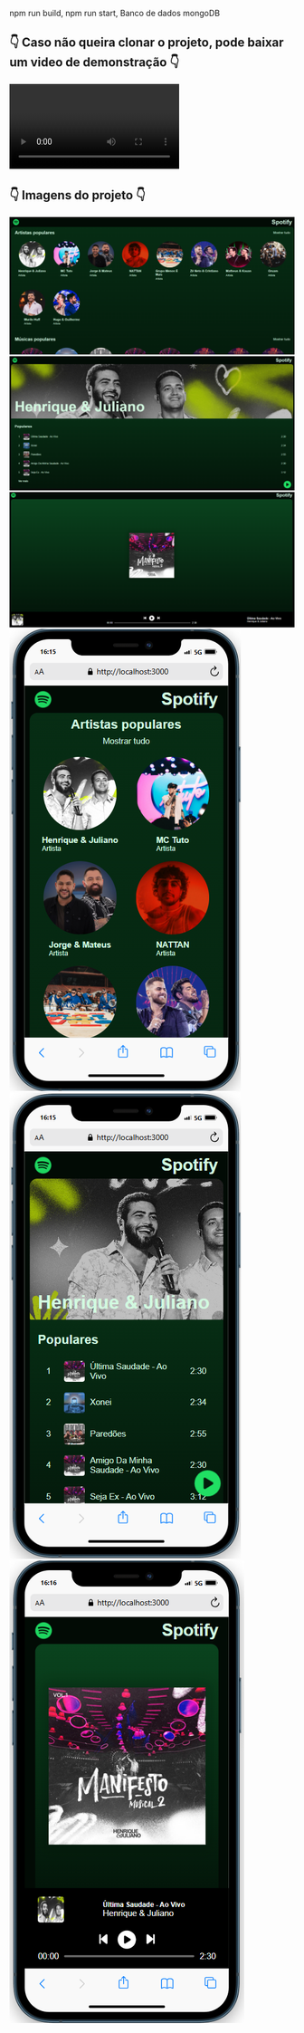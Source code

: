 npm run build, 
npm run start,
Banco de dados mongoDB

👇 Caso não queira clonar o projeto, pode baixar um video de demonstração 👇
----------------------------------------------------------------------------
![Video do projeto](./img/Projeto%20Spotify%20-%20Google%20Chrome%202025-02-17%2016-26-58.mp4)

👇 Imagens do projeto 👇
---------------------------
![Imagem](./img/image.png)
![Imagem](./img/image-1.png)
![Imagem](./img/image-2.png)
![Imagem](./img/image-3.png)
![Imagem](./img/image-4.png)
![Imagem](./img/image-5.png)